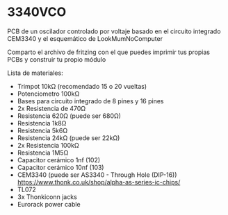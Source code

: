 # 3340VCO
PCB de un oscilador controlado por voltaje basado en el circuito integrado CEM3340 y el esquemático de LookMumNoComputer 

Comparto el archivo de fritzing con el que puedes imprimir tus propias PCBs y construir tu propio módulo

Lista de materiales:
- Trimpot 10kΩ (recomendado 15 o 20 vueltas)
- Potenciometro 100kΩ
- Bases para circuito integrado de 8 pines y 16 pines
- 2x Resistencia de 470Ω
- Resistencia 620Ω (puede ser 680Ω)
- Resistencia 1k8Ω
- Resistencia 5k6Ω
- Resistencia 24kΩ (puede ser 22kΩ)
- 2x Resistencia 100kΩ
- Resistencia 1M5Ω
- Capacitor cerámico 1nf (102)
- Capacitor cerámico 10nf (103)
- CEM3340 (puede ser AS3340 - Through Hole (DIP-16)) https://www.thonk.co.uk/shop/alpha-as-series-ic-chips/
- TL072
- 3x Thonkiconn jacks
- Eurorack power cable
